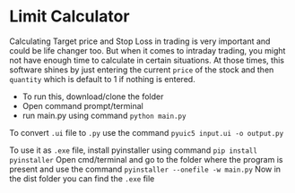 # Limit Calculator

Calculating Target price and Stop Loss in trading is very important and could be life changer too.
But when it comes to intraday trading, you might not have enough time to calculate in certain situations.
At those times, this software shines by just entering the current `price` of the stock and then
`quantity` which is default to 1 if nothing is entered.







- To run this, download/clone the folder
- Open command prompt/terminal
- run main.py using command `python main.py`

To convert `.ui` file to `.py` use the command `pyuic5 input.ui -o output.py`

To use it as `.exe` file, install pyinstaller using command `pip install pyinstaller`
Open cmd/terminal and go to the folder where the program is present and use the command `pyinstaller --onefile -w main.py`
Now in the dist folder you can find the `.exe` file

